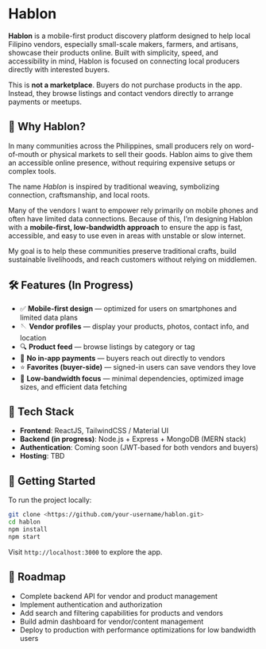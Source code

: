 # Hablon

**Hablon** is a mobile-first product discovery platform designed to help local Filipino vendors, especially small-scale makers, farmers, and artisans, showcase their products online. Built with simplicity, speed, and accessibility in mind, Hablon is focused on connecting local producers directly with interested buyers.

This is **not a marketplace**. Buyers do not purchase products in the app. Instead, they browse listings and contact vendors directly to arrange payments or meetups.

## 🎯 Why Hablon?

In many communities across the Philippines, small producers rely on word-of-mouth or physical markets to sell their goods. Hablon aims to give them an accessible online presence, without requiring expensive setups or complex tools.

The name _Hablon_ is inspired by traditional weaving, symbolizing connection, craftsmanship, and local roots.

Many of the vendors I want to empower rely primarily on mobile phones and often have limited data connections. Because of this, I’m designing Hablon with a **mobile-first, low-bandwidth approach** to ensure the app is fast, accessible, and easy to use even in areas with unstable or slow internet.

My goal is to help these communities preserve traditional crafts, build sustainable livelihoods, and reach customers without relying on middlemen.

## 🛠️ Features (In Progress)

- ✅ **Mobile-first design** — optimized for users on smartphones and limited data plans
- 🪡 **Vendor profiles** — display your products, photos, contact info, and location
- 🔍 **Product feed** — browse listings by category or tag
- 💬 **No in-app payments** — buyers reach out directly to vendors
- ⭐ **Favorites (buyer-side)** — signed-in users can save vendors they love
- 🌱 **Low-bandwidth focus** — minimal dependencies, optimized image sizes, and efficient data fetching

## 🔧 Tech Stack

- **Frontend**: ReactJS, TailwindCSS / Material UI
- **Backend (in progress)**: Node.js + Express + MongoDB (MERN stack)
- **Authentication**: Coming soon (JWT-based for both vendors and buyers)
- **Hosting**: TBD

## 🚀 Getting Started

To run the project locally:

```bash
git clone <https://github.com/your-username/hablon.git>
cd hablon
npm install
npm start

```

Visit `http://localhost:3000` to explore the app.

## 🚧 Roadmap

- Complete backend API for vendor and product management
- Implement authentication and authorization
- Add search and filtering capabilities for products and vendors
- Build admin dashboard for vendor/content management
- Deploy to production with performance optimizations for low bandwidth users
